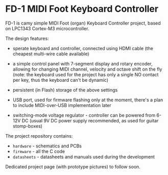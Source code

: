 FD-1 MIDI Foot Keyboard Controller
==================================

FD-1 is camy simple MIDI Foot (organ) Keyboard Controller project, 
based on LPC1343 Cortex-M3 microcontroller. 

The design features:

 * sperate keyboard and controller, connected using HDMI cable 
   (the cheapest multi-wire cable available)

 * a simple control panel with 7-segment display and rotary encoder, 
   allowing for changing MIDI channel, velocity and octave shift on the fly 
   (note: the keyboard used for the project has only a single NO contact per key,
   thus the keyboard can't be dynamic)

 * persistent (in Flash) storage of the above settings

 * USB port, used for firmware flashing only at the moment, there's a plan to 
   include MIDI-over-USB implementation later

 * switching-mode voltage regulator - controller can be powered from 6-12V DC 
   (usual 9V DC power supply recommended, as used for guitar stomp-boxes)

The project repository contains:

 * `hardware` - schematics and PCBs
 * `firmware` - all the C code
 * `datasheets` - datasheets and manuals used during the development

Dedicated project page (with prototype pictures) to follow soon.

